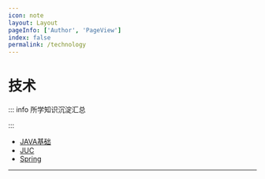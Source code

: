 ```yaml
---
icon: note
layout: Layout
pageInfo: ['Author', 'PageView']
index: false
permalink: /technology
---
```


# 技术

::: info 所学知识沉淀汇总

:::

- [JAVA基础](./javaBase.md)
- [JUC](./juc.md)
- [Spring](./spring.md)

---
